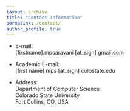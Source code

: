 ```yaml
---
layout: archive
title: "Contact Information"
permalink: /contact/
author_profile: true
---
```


* E-mail:<br>[firstname].mpsaravani [at_sign] gmail.com
* Academic E-mail:<br>[first name] mps [at_sign] colostate.edu


* Address:
  <br> Department of Computer Science
  <br> Colorado State University
  <br> Fort Collins, CO, USA
